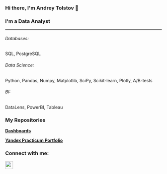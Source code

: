 ### Hi there, I'm Andrey Tolstov 👋

### I'm a Data Analyst
---

###### Databases: 
SQL, PostgreSQL

###### Data Science: 
Python, Pandas, Numpy, Matplotlib, SciPy, Scikit-learn, Plotly, A/B-tests

###### BI: 
DataLens, PowerBI, Tableau

<h3>My Repositories</h3>

<b>[Dashboards](https://github.com/AndrTolstov/Dashboards)</b>

<b>[Yandex Practicum Portfolio](https://github.com/AndrTolstov/Portfolio)</b>

### Connect with me:
<p><a href="https://t.me/Andr_Tolstov"><img src="https://mw.lojban.org/images/thumb/8/82/Telegram_logo.svg/1198px-Telegram_logo.svg.png?20160516070326" height=25></a>

